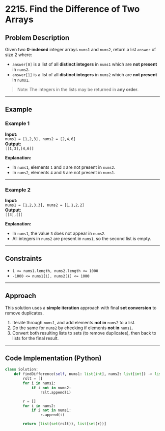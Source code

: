 # 2215. Find the Difference of Two Arrays

## Problem Description

Given two **0-indexed** integer arrays `nums1` and `nums2`, return a list `answer` of size 2 where:

- `answer[0]` is a list of all **distinct integers** in `nums1` which are **not present** in `nums2`.
- `answer[1]` is a list of all **distinct integers** in `nums2` which are **not present** in `nums1`.

> Note: The integers in the lists may be returned in **any order**.

---

## Example

### Example 1

**Input:**  
`nums1 = [1,2,3], nums2 = [2,4,6]`  
**Output:**  
`[[1,3],[4,6]]`  

**Explanation:**  
- In `nums1`, elements `1` and `3` are not present in `nums2`.  
- In `nums2`, elements `4` and `6` are not present in `nums1`.

---

### Example 2

**Input:**  
`nums1 = [1,2,3,3], nums2 = [1,1,2,2]`  
**Output:**  
`[[3],[]]`  

**Explanation:**  
- In `nums1`, the value `3` does not appear in `nums2`.  
- All integers in `nums2` are present in `nums1`, so the second list is empty.

---

## Constraints

- `1 <= nums1.length, nums2.length <= 1000`  
- `-1000 <= nums1[i], nums2[i] <= 1000`

---

## Approach

This solution uses a **simple iteration** approach with final **set conversion** to remove duplicates.

1. Iterate through `nums1`, and add elements **not in** `nums2` to a list.
2. Do the same for `nums2` by checking if elements **not in** `nums1`.
3. Convert both resulting lists to sets (to remove duplicates), then back to lists for the final result.

---

## Code Implementation (Python)

```python
class Solution:
    def findDifference(self, nums1: list[int], nums2: list[int]) -> list[list[int]]:
        rslt = []
        for i in nums1:
            if i not in nums2:
                rslt.append(i)

        r = []
        for i in nums2:
            if i not in nums1:
                r.append(i)

        return [list(set(rslt)), list(set(r))]

